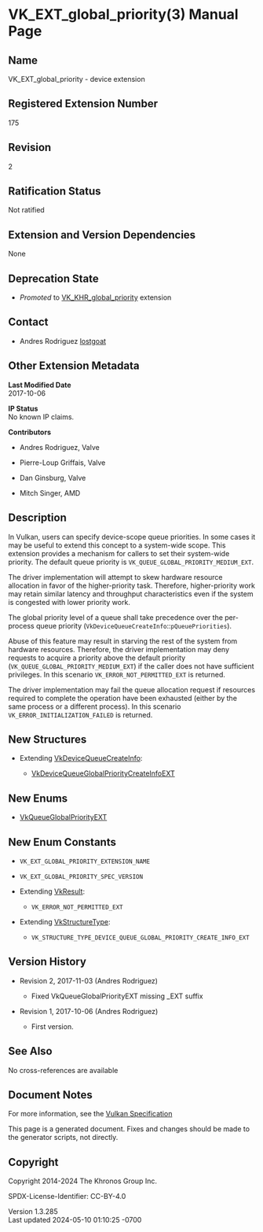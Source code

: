 # VK_EXT_global_priority(3) Manual Page

## Name

VK_EXT_global_priority - device extension



## <a href="#_registered_extension_number" class="anchor"></a>Registered Extension Number

175

## <a href="#_revision" class="anchor"></a>Revision

2

## <a href="#_ratification_status" class="anchor"></a>Ratification Status

Not ratified

## <a href="#_extension_and_version_dependencies" class="anchor"></a>Extension and Version Dependencies

None

## <a href="#_deprecation_state" class="anchor"></a>Deprecation State

- *Promoted* to [VK_KHR_global_priority](https://registry.khronos.org/vulkan/specs/1.3-extensions/man/html/VK_KHR_global_priority.html)
  extension

## <a href="#_contact" class="anchor"></a>Contact

- Andres Rodriguez <a
  href="https://github.com/KhronosGroup/Vulkan-Docs/issues/new?body=%5BVK_EXT_global_priority%5D%20@lostgoat%0A*Here%20describe%20the%20issue%20or%20question%20you%20have%20about%20the%20VK_EXT_global_priority%20extension*"
  target="_blank" rel="nofollow noopener"><em></em>lostgoat</a>

## <a href="#_other_extension_metadata" class="anchor"></a>Other Extension Metadata

**Last Modified Date**  
2017-10-06

**IP Status**  
No known IP claims.

**Contributors**  
- Andres Rodriguez, Valve

- Pierre-Loup Griffais, Valve

- Dan Ginsburg, Valve

- Mitch Singer, AMD

## <a href="#_description" class="anchor"></a>Description

In Vulkan, users can specify device-scope queue priorities. In some
cases it may be useful to extend this concept to a system-wide scope.
This extension provides a mechanism for callers to set their system-wide
priority. The default queue priority is
`VK_QUEUE_GLOBAL_PRIORITY_MEDIUM_EXT`.

The driver implementation will attempt to skew hardware resource
allocation in favor of the higher-priority task. Therefore,
higher-priority work may retain similar latency and throughput
characteristics even if the system is congested with lower priority
work.

The global priority level of a queue shall take precedence over the
per-process queue priority
(`VkDeviceQueueCreateInfo`::`pQueuePriorities`).

Abuse of this feature may result in starving the rest of the system from
hardware resources. Therefore, the driver implementation may deny
requests to acquire a priority above the default priority
(`VK_QUEUE_GLOBAL_PRIORITY_MEDIUM_EXT`) if the caller does not have
sufficient privileges. In this scenario `VK_ERROR_NOT_PERMITTED_EXT` is
returned.

The driver implementation may fail the queue allocation request if
resources required to complete the operation have been exhausted (either
by the same process or a different process). In this scenario
`VK_ERROR_INITIALIZATION_FAILED` is returned.

## <a href="#_new_structures" class="anchor"></a>New Structures

- Extending [VkDeviceQueueCreateInfo](https://registry.khronos.org/vulkan/specs/1.3-extensions/man/html/VkDeviceQueueCreateInfo.html):

  - [VkDeviceQueueGlobalPriorityCreateInfoEXT](https://registry.khronos.org/vulkan/specs/1.3-extensions/man/html/VkDeviceQueueGlobalPriorityCreateInfoEXT.html)

## <a href="#_new_enums" class="anchor"></a>New Enums

- [VkQueueGlobalPriorityEXT](https://registry.khronos.org/vulkan/specs/1.3-extensions/man/html/VkQueueGlobalPriorityEXT.html)

## <a href="#_new_enum_constants" class="anchor"></a>New Enum Constants

- `VK_EXT_GLOBAL_PRIORITY_EXTENSION_NAME`

- `VK_EXT_GLOBAL_PRIORITY_SPEC_VERSION`

- Extending [VkResult](https://registry.khronos.org/vulkan/specs/1.3-extensions/man/html/VkResult.html):

  - `VK_ERROR_NOT_PERMITTED_EXT`

- Extending [VkStructureType](https://registry.khronos.org/vulkan/specs/1.3-extensions/man/html/VkStructureType.html):

  - `VK_STRUCTURE_TYPE_DEVICE_QUEUE_GLOBAL_PRIORITY_CREATE_INFO_EXT`

## <a href="#_version_history" class="anchor"></a>Version History

- Revision 2, 2017-11-03 (Andres Rodriguez)

  - Fixed VkQueueGlobalPriorityEXT missing \_EXT suffix

- Revision 1, 2017-10-06 (Andres Rodriguez)

  - First version.

## <a href="#_see_also" class="anchor"></a>See Also

No cross-references are available

## <a href="#_document_notes" class="anchor"></a>Document Notes

For more information, see the <a
href="https://registry.khronos.org/vulkan/specs/1.3-extensions/html/vkspec.html#VK_EXT_global_priority"
target="_blank" rel="noopener">Vulkan Specification</a>

This page is a generated document. Fixes and changes should be made to
the generator scripts, not directly.

## <a href="#_copyright" class="anchor"></a>Copyright

Copyright 2014-2024 The Khronos Group Inc.

SPDX-License-Identifier: CC-BY-4.0

Version 1.3.285  
Last updated 2024-05-10 01:10:25 -0700
